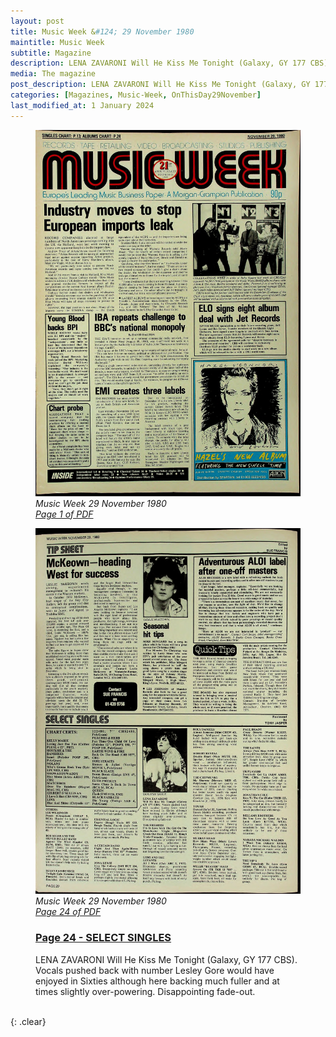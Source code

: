 ```yaml
---
layout: post
title: Music Week &#124; 29 November 1980
maintitle: Music Week
subtitle: Magazine
description: LENA ZAVARONI Will He Kiss Me Tonight (Galaxy, GY 177 CBS)
media: The magazine
post_description: LENA ZAVARONI Will He Kiss Me Tonight (Galaxy, GY 177 CBS)
categories: [Magazines, Music-Week, OnThisDay29November]
last_modified_at: 1 January 2024
---
```


<figure class="fig1">
<a href="/assets/images/magazines/1980-11-29-Music-Week-fc.png"><img src="/assets/images/magazines/1980-11-29-Music-Week-fc.png" class="full-width zoom-in" /></a>
<cite>Music Week 29 November 1980<br /><a class="external-link" href="https://www.worldradiohistory.com/UK/Music-Week/1980/Music-Week-1980-11-29.pdf">Page 1 of PDF</a></cite>
</figure>

<figure class="fig2">
<a href="/assets/images/magazines/1980-11-29-Music-Week-page-24.png"><img src="/assets/images/magazines/1980-11-29-Music-Week-page-24.png" class="full-width zoom-in" /></a>
<cite>Music Week 29 November 1980<br /><a class="external-link" href="https://www.worldradiohistory.com/UK/Music-Week/1980/Music-Week-1980-11-29.pdf#page=24">Page 24 of PDF</a></cite>
</figure>

<figure class="fig3">
<h3 id="page-24"><a href="#page-24">Page 24 - SELECT SINGLES</a></h3>
LENA ZAVARONI Will He Kiss Me Tonight (Galaxy, GY 177 CBS). Vocals pushed back with number Lesley Gore would have enjoyed in Sixties although here backing much fuller and at times slightly over-powering. Disappointing fade-out.
</figure>

<br />{: .clear}

